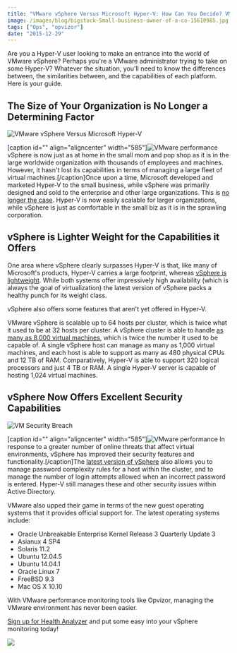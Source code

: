 ```yaml
---
title: "VMware vSphere Versus Microsoft Hyper-V: How Can You Decide? VMware Performance Monitoring and Other Considerations"
image: /images/blog/bigstock-Small-business-owner-of-a-co-15610985.jpg
tags: ["Ops", "opvizor"]
date: "2015-12-29"
---
```


Are you a Hyper-V user looking to make an entrance into the world of VMware vSphere? Perhaps you're a VMware administrator trying to take on some Hyper-V? Whatever the situation, you'll need to know the differences between, the similarities between, and the capabilities of each platform. Here is your guide. 

## The Size of Your Organization is No Longer a Determining Factor 

![VMware vSphere Versus Microsoft Hyper-V](/images/blog/bigstock-Small-business-owner-of-a-co-15610985.jpg)

\[caption id="" align="aligncenter" width="585"\]![VMware performance](/images/blog/bigstock-Small-business--owner-of-a-co-15610985.jpg) vSphere is now just as at home in the small mom and pop shop as it is in the large worldwide organization with thousands of employees and machines. However, it hasn't lost its capabilities in terms of managing a large fleet of virtual machines.\[/caption\]Once upon a time, Microsoft developed and marketed Hyper-V to the small business, while vSphere was primarily designed and sold to the enterprise and other large organizations. This is [no longer the case](http://www.infoworld.com/article/2614229/virtualization/virtualization-showdown--microsoft-hyper-v-2012-vs--vmware-vsphere-5-1.html). Hyper-V is now easily scalable for larger organizations, while vSphere is just as comfortable in the small biz as it is in the sprawling corporation. 

## vSphere is Lighter Weight for the Capabilities it Offers 

One area where vSphere clearly surpasses Hyper-V is that, like many of Microsoft's products, Hyper-V carries a large footprint, whereas [vSphere is lightweight](https://redmondmag.com/articles/2015/05/01/vsphere-vs-hyperv.aspx). While both systems offer impressively high availability (which is always the goal of virtualization) the latest version of vSphere packs a healthy punch for its weight class. 

vSphere also offers some features that aren't yet offered in Hyper-V. 

VMware vSphere is scalable up to 64 hosts per cluster, which is twice what it used to be at 32 hosts per cluster. A vSphere cluster is able to handle [as many as 8,000 virtual machines](http://www.computerweekly.com/feature/VMware-vs-Hyper-V-storage-comparison), which is twice the number it used to be capable of. A single vSphere host can manage as many as 1,000 virtual machines, and each host is able to support as many as 480 physical CPUs and 12 TB of RAM. Comparatively, Hyper-V is able to support 320 logical processors and just 4 TB or RAM. A single Hyper-V server is capable of hosting 1,024 virtual machines. 

## vSphere Now Offers Excellent Security Capabilities 

![VM Security Breach](/images/blog/bigstock-Computer-Security-Breach-83131844.jpg)

\[caption id="" align="aligncenter" width="585"\]![VMware performance](/images/blog/bigstock-Computer-Security-Breach-83131844.jpg) In response to a greater number of online threats that affect virtual environments, vSphere has improved their security features and functionality.\[/caption\]The [latest version of vSphere](http://blogs.technet.com/b/keithmayer/archive/2013/09/24/vmware-or-microsoft-comparing-vsphere-5-5-and-windows-server-2012-r2-at-a-glance.aspx) also allows you to manage password complexity rules for a host within the cluster, and to manage the number of login attempts allowed when an incorrect password is entered. Hyper-V still manages these and other security issues within Active Directory. 

VMware also upped their game in terms of the new guest operating systems that it provides official support for. The latest operating systems include:

- Oracle Unbreakable Enterprise Kernel Release 3 Quarterly Update 3
- Asianux 4 SP4
- Solaris 11.2
- Ubuntu 12.04.5
- Ubuntu 14.04.1
- Oracle Linux 7
- FreeBSD 9.3
- Mac OS X 10.10

With VMware performance monitoring tools like Opvizor, managing the VMware environment has never been easier. 

[](http://try.opvizor.com/health-analyzer/)[Sign up for Health Analyzer](http://try.opvizor.com/health-analyzer/) and put some easy into your vSphere monitoring today!

![](http://mediashower.com/content?Action=tp&cid=35374)
